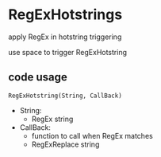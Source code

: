 # RegExHotstrings

apply RegEx in hotstring triggering

use space to trigger RegExHotstring

## code usage

`RegExHotstring(String, CallBack)`

- String:
    - RegEx string
- CallBack:
    - function to call when RegEx matches
    - RegExReplace string
